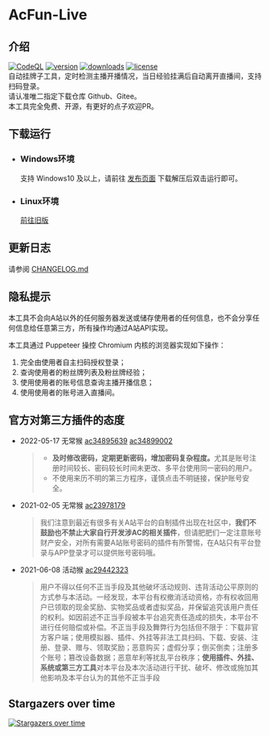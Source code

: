 # AcFun-Live  

## 介绍

[![CodeQL](https://github.com/shaww855/acfun-live/actions/workflows/codeql-analysis.yml/badge.svg)](https://github.com/shaww855/acfun-live/actions/workflows/codeql-analysis.yml)
[![version](https://img.shields.io/github/package-json/v/shaww855/acfun-live)](https://github.com/shaww855/acfun-live/tags)
[![downloads](https://img.shields.io/github/downloads/shaww855/acfun-live/total)](https://github.com/shaww855/acfun-live/releases)
[![license](https://img.shields.io/github/license/shaww855/acfun-live)](https://github.com/shaww855/acfun-live/blob/main/LICENSE)  
自动挂牌子工具，定时检测主播开播情况，当日经验挂满后自动离开直播间，支持扫码登录。  
请认准唯二指定下载仓库 Github、Gitee。  
本工具完全免费、开源，有更好的点子欢迎PR。

## 下载运行  

- ### Windows环境  

  支持 Windows10 及以上，请前往 [发布页面](https://github.com/shaww855/acfun-live/releases) 下载解压后双击运行即可。

- ### Linux环境  

  [前往旧版](https://github.com/shaww855/acfun-live/tree/v1.5.12)

## 更新日志  

请参阅 [CHANGELOG.md](https://github.com/shaww855/acfun-live/blob/main/CHANGELOG.md)

## 隐私提示

本工具不会向A站以外的任何服务器发送或储存使用者的任何信息，也不会分享任何信息给任意第三方，所有操作均通过A站API实现。  

本工具通过 Puppeteer 操控 Chromium 内核的浏览器实现如下操作：

  1. 完全由使用者自主扫码授权登录；  
  1. 查询使用者的粉丝牌列表及粉丝牌经验；  
  1. 使用使用者的账号信息查询主播开播信息；  
  1. 使用使用者的账号进入直播间。  

## 官方对第三方插件的态度  

- 2022-05-17 无常猴 [ac34895639](https://www.acfun.cn/a/ac34895639) [ac34899002](https://www.acfun.cn/a/ac34899002  
)
  >- <b>及时修改密码，定期更新密码，增加密码复杂程度。</b>尤其是账号注册时间较长、密码较长时间未更改、多平台使用同一密码的用户。
  >- 不使用来历不明的第三方程序，谨慎点击不明链接，保护账号安全。
- 2021-02-05 无常猴 [ac23978179](https://www.acfun.cn/a/ac23978179)  
  >我们注意到最近有很多有关A站平台的自制插件出现在社区中，<b>我们不鼓励也不禁止大家自行开发涉AC的相关插件</b>，但请肥肥们一定注意账号财产安全，对所有需要A站账号密码的插件有所警惕，在A站只有平台登录与APP登录才可以提供账号密码哦。  
- 2021-06-08 活动猴 [ac29442323](https://www.acfun.cn/a/ac29442323)  
  > 用户不得以任何不正当手段及其他破坏活动规则、违背活动公平原则的方式参与本活动。一经发现，本平台有权撤消活动资格，亦有权收回用户已领取的现金奖励、实物奖品或者虚拟奖品，并保留追究该用户责任的权利。如因前述不正当手段被本平台追究责任造成的损失，本平台不进行任何赔偿或补偿。不正当手段及舞弊行为包括但不限于：下载非官方客户端；使用模拟器、插件、外挂等非法工具扫码、下载、安装、注册、登录、赠与、领取奖励；恶意购买；虚假分享；倒买倒卖；注册多个账号；篡改设备数据；恶意牟利等扰乱平台秩序；<b>使用插件、外挂、系统或第三方工具</b>对本平台及本次活动进行干扰、破坏、修改或施加其他影响及本平台认为的其他不正当手段
  

## Stargazers over time

[![Stargazers over time](https://starchart.cc/shaww855/acfun-live.svg)](https://starchart.cc/shaww855/acfun-live)
